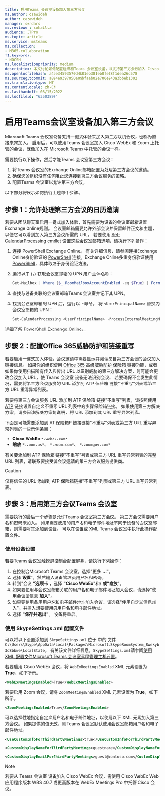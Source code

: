 ```yaml
---
title: 启用Teams 会议室设备加入第三方会议
ms.author: czawideh
author: cazawideh
manager: serdars
ms.reviewer: sohailta
audience: ITPro
ms.topic: article
ms.service: msteams
ms.collection:
- M365-collaboration
f1.keywords:
- NOCSH
ms.localizationpriority: medium
description: 本文讨论如何配置组织和Teams 会议室设备，以支持第三方会议加入 Cisco WebEx 和 Zoom。
ms.openlocfilehash: a4ae34593570d4b81eb381eb0fe68f1dea26d578
ms.sourcegitcommit: a894e9397050e09bfaab02e700e943a3bbeb1302
ms.translationtype: MT
ms.contentlocale: zh-CN
ms.lasthandoff: 03/15/2022
ms.locfileid: "63503899"
---
```

# <a name="enable-teams-room-devices-to-join-third-party-meetings"></a>启用Teams会议室设备加入第三方会议

Microsoft Teams 会议室设备支持一键式体验来加入第三方联机会议，也称为直接来宾加入。 启用后，可以使用Teams 会议室加入 Cisco WebEx 和 Zoom 上托管的会议，就像加入在 Microsoft Teams 中托管的会议一样。

需要执行以下操作，然后才能Teams 会议室第三方会议：

1. 将Teams 会议室的Exchange Online邮箱配置为处理第三方会议的邀请。
2. 确保您的组织没有任何阻止您连接到第三方会议服务的策略。
3. 配置Teams 会议室以允许第三方会议。

以下部分将展示如何执行上述每个步骤。

## <a name="step-1-allow-calendar-invite-processing-for-third-party-meetings"></a>步骤 1：允许处理第三方会议的日历邀请

若要从团队聊天室启用一键式加入体验，首先需要为设备的会议室邮箱设置Exchange Online规则。 会议室邮箱需要允许外部会议并保留邮件正文和主题，以便它可以看到加入第三方会议所需的 URL。 若要使用 [Set-CalendarProcessing](/powershell/module/exchange/set-calendarprocessing?view=exchange-ps.) cmdlet 设置这些会议室邮箱选项，请执行下列操作：

1. 连接 PowerShell Exchange Online。 有关详细信息，请参阅连接Exchange Online身份验证的 [PowerShell](/powershell/exchange/connect-to-exchange-online-powershell?view=exchange-ps) 连接，Exchange Online多重身份验证使用 [PowerShell](/powershell/exchange/mfa-connect-to-exchange-online-powershell?view=exchange-ps)，具体取决于身份验证方法。

2. 运行以下 (，) 获取会议室邮箱的 UPN 用户主体名称：

    ```powershell
    Get-Mailbox | Where {$_.RoomMailboxAccountEnabled -eq $True} | Format-Table Name, UserPrincipalName
    ```
    
3. 查找与设备关联的会议室邮箱Teams 会议室并记下其 UPN。

4. 找到会议室邮箱的 UPN 后，运行以下命令。 将 `<UserPrincipalName>` 替换为会议室邮箱的 UPN：

    ```powershell
    Set-CalendarProcessing <UserPrincipalName> -ProcessExternalMeetingMessages $True -DeleteComments $False -DeleteSubject $False
    ```

详细了解 [PowerShell Exchange Online。](/powershell/exchange/exchange-online-powershell?view=exchange-ps)

## <a name="step-2-configure-office-365-threat-protection-and-link-rewrite"></a>步骤 2：配置Office 365威胁防护和链接重写

若要启用一键式加入体验，会议邀请中需要显示并阅读来自第三方会议的会议加入链接信息。 如果你的组织使用 [Office 365 高级威胁防护 保险箱 链接](/microsoft-365/security/office-365-security/atp-safe-links)功能，或者如果你使用扫描所有传入和传出 URL 以识别威胁的第三方解决方案，则可能会更改会议加入 URL，使 Teams 会议室 设备无法识别会议。 若要确保不会发生此情况，需要将第三方会议服务的 URL 添加到 ATP 保险箱 链接"不重写"列表或第三方 URL 重写异常列表。

若要将第三方会议服务 URL 添加到 ATP 保险箱 链接"不重写"列表，请按照使用 [ATP](/microsoft-365/security/office-365-security/set-up-a-custom-do-not-rewrite-urls-list-with-atp?view=o365-worldwide) 链接设置自定义不重写 URL 列表中的步骤保险箱链接。 如果使用第三方解决方案，请参阅该解决方案的说明，将 URL 添加到其 URL 重写异常列表。

下面是可能需要添加到 AT 保险箱P 链接链接"不重写"列表或第三方 URL 重写异常列表的一些示例条目：

- **Cisco WebEx** `*.webex.com*`
- **缩放** `*.zoom.us*`、 `*.zoom.com*`、 `*.zoomgov.com*`

有关要添加到 ATP 保险箱 链接"不重写"列表或第三方 URL 重写异常列表的完整 URL 列表，请联系要接受其会议邀请的第三方会议服务提供商。 

> [!CAUTION]
> 仅将信任的 URL 添加到 ATP 保险箱链接"不重写"列表或第三方 URL 重写异常列表。

## <a name="step-3-enable-third-party-meetings-on-teams-rooms"></a>步骤 3：启用第三方会议Teams 会议室

需要执行的最后一个步骤是允许Teams 会议室第三方会议。 第三方会议需要用户名和密码来加入。 如果需要使用的用户名和电子邮件地址不同于设备的会议室邮箱，则需要将其添加到设备。 可以在设置或 XML Teams 会议室中执行此操作配置文件。

### <a name="use-device-settings"></a>使用设备设置

若要Teams 会议室触摸屏控制台配置屏幕，请执行下列操作：

1. 在控制台Microsoft Teams 会议室，选择"更多 **..."**。
2. 选择 **设置**"，然后输入设备管理员用户名和密码。
3. 转到"会议 **"选项卡** ，选择 **"Cisco WebEx**"和/ **或"缩放**"。
4. 如果要使用与会议室邮箱关联的用户名和电子邮件地址加入会议，请选择"使用会议室信息 **加入"**。
5. 如果要使用备用用户名和电子邮件地址加入会议，请选择"使用自定义信息加入"，并输入想要使用的用户名和电子邮件地址。
6. 选择 **"保存并退出"**。 设备将重启。

### <a name="use-the-skypesettingsxml-configuration-file"></a>使用 SkypeSettings.xml 配置文件

可以将以下设置添加到 `SkypeSettings.xml` 位于 中的 文件 `C:\Users\Skype\AppData\Local\Packages\Microsoft.SkypeRoomSystem_8wekyb3d8bbwe\LocalState`。 有关该文件详细信息，`SkypeSettings.xml`请参阅[使用 XML 配置文件Microsoft Teams 会议室远程管理主机设置](xml-config-file.md)。

若要启用 Cisco WebEx 会议，将 `WebExMeetingsEnabled` XML 元素设置为 **True**，如下所示。

```xml
<WebExMeetingsEnabled>True</WebExMeetingsEnabled>
```

若要启用 Zoom 会议，请将 `ZoomMeetingsEnabled` XML 元素设置为 **True**，如下所示。

```xml
<ZoomMeetingsEnabled>True</ZoomMeetingsEnabled>
```

可以选择性地指定自定义用户名和电子邮件地址，以使用以下 XML 元素加入第三方会议。 如果提供的值无效，则Teams 会议室默认使用会议室邮箱用户名和电子邮件地址。

```xml
<UseCustomInfoForThirdPartyMeetings>true</UseCustomInfoForThirdPartyMeetings>

<CustomDisplayNameForThirdPartyMeetings>guestname</CustomDisplayNameForThirdPartyMeetings>

<CustomDisplayEmailForThirdPartyMeetings>guest@contoso.com</CustomDisplayEmailForThirdPartyMeetings>
```

> [!NOTE]
> 若要从 Teams 会议室 设备加入 Cisco WebEx 会议，需使用 Cisco WebEx Web 应用程序版本 WBS 40.7 或更高版本在 WebEx Meetings Pro 中托管 Cisco 会议。 
